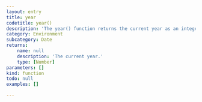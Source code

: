```yaml
---
layout: entry
title: year
codetitle: year()
description: 'The year() function returns the current year as an integer (2012, 2013 etc).'
category: Environment
subcategory: Date
returns:
    name: null
    description: 'The current year.'
    type: [Number]
parameters: []
kind: function
todo: null
examples: []

---
```

